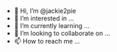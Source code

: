 - 👋 Hi, I’m @jackie2pie
- 👀 I’m interested in ...
- 🌱 I’m currently learning ...
- 💞️ I’m looking to collaborate on ...
- 📫 How to reach me ...

<!---
jackie2pie/jackie2pie is a ✨ special ✨ repository because its `README.md` (this file) appears on your GitHub profile.
You can click the Preview link to take a look at your changes.
Don't expect much. It's Mostly for my own enjoyment/
--->
